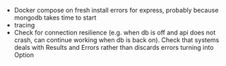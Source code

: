 - Docker compose on fresh install errors for express, probably because mongodb takes time to start
- tracing
- Check for connection resilience (e.g. when db is off and api does not crash, can continue working when db is back on). 
    Check that systems deals with Results and Errors rather than discards errors turning into Option

